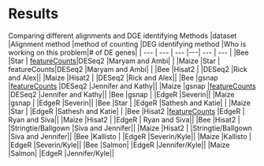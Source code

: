 # Results


Comparing different alignments and DGE identifying Methods
|dataset 	|Alignment method |method of counting 	|DEG identifying method 	|Who is working on this problem|# of DE genes| 
| --- | --- | --- |---| --- | --- | 
|Bee 	|Star | [featureCounts](./data/counts/Maryam-STAR-featureCounts-At_count.txt)|DESeq2 	|Maryam and Ambi| | 
|Maize 	|Star | featureCounts|DESeq2 	|Maryam and Ambi| | 
|Bee 	|Hisat2 |	|DESeq2 	|Rick and Alex|| 
|Maize 	|Hisat2 |	|DESeq2 	|Rick and Alex|| 
|Bee 	|gsnap |[featureCounts](Notebook_Jennifer/bee_genecounts.txt)	|DESeq2 	|Jennifer and Kathy||
|Maize 	|gsnap |[featureCounts](Notebook_Jennifer/maize_genecounts.txt)	|DESeq2 	|Jennifer and Kathy||
|Bee 	|gsnap |	|EdgeR 	|Severin|| 
|Maize 	|gsnap |	|EdgeR 	|Severin|| 
|Bee 	|Star |	|EdgeR 	|Sathesh and Katie| | 
|Maize	|Star |	|EdgeR 	|Sathesh and Katie| | 
|Bee 	|Hisat2 |[featureCounts](https://github.com/ISUgenomics/2021_workshop_transcriptomics/blob/main/data/counts/Ryan_Bee_count_table.txt)	|EdgeR |	Ryan and Siva|| 
|Maize	|Hisat2 |	|EdgeR |	Ryan and Siva|| 
|Bee 	|Hisat2 |	|Stringtie/Ballgown 	|Siva and Jennifer|| 
|Maize	|Hisat2 |	|Stringtie/Ballgown 	|Siva and Jennifer||
|Bee 	|Kallisto |	|EdgeR 	|Severin/Kyle||
|Maize	|Kallisto |	|EdgeR 	|Severin/Kyle|| 
|Bee 	|Salmon| 	|EdgeR 	|Jennifer/Kyle|| 
|Maize 	|Salmon| 	|EdgeR 	|Jennifer/Kyle|| 


